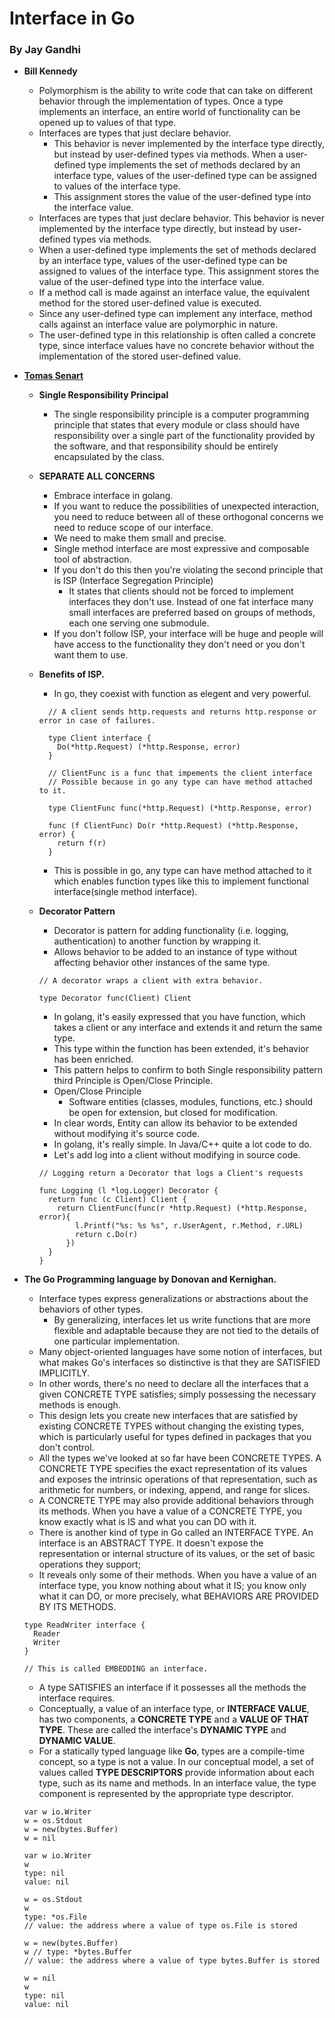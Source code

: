 # Interface in Go
### By Jay Gandhi
- <b>Bill Kennedy</b>
  - Polymorphism is the ability to write code that can take on different behavior through the implementation of types. Once a type implements an interface, an entire world of functionality can be opened up to values of that type.
  - Interfaces are types that just declare behavior.
    - This behavior is never implemented by the interface type directly, but instead by user-defined types via methods. When a user-defined type implements the set of methods declared by an interface type, values of the user-defined type can be assigned to values of the interface type.
    - This assignment stores the value of the user-defined type into the interface value.
  - Interfaces are types that just declare behavior. This behavior is never implemented by the interface type directly, but instead by user-defined types via methods.
  - When a user-defined type implements the set of methods declared by an interface type, values of the user-defined type can be assigned to values of the interface type. This assignment stores the value of the user-defined type into the interface value.
  - If a method call is made against an interface value, the equivalent method for the
 stored user-defined value is executed.
  - Since any user-defined type can implement any interface, method calls against an interface value are polymorphic in nature.
  - The user-defined type in this relationship is often called a concrete type, since interface values have no concrete behavior without the implementation of the stored user-defined value.

- [<b>Tomas Senart</b>](https://youtu.be/xyDkyFjzFVc)
  - <b>Single Responsibility Principal</b>
    - The single responsibility principle is a computer programming principle that states that every module or class should have responsibility over a single part of the functionality provided by the software, and that responsibility should be entirely encapsulated by the class.
  - <b> SEPARATE ALL CONCERNS </b>
    - Embrace interface in golang.
    - If you want to reduce the possibilities of unexpected interaction, you need to reduce between all of these orthogonal concerns we need to reduce scope of our interface.
    - We need to make them small and precise.
    - Single method interface are most expressive and composable tool of abstraction.
    - If you don't do this then you're violating the second principle that is ISP (Interface Segregation Principle)
      - It states that clients should not be forced to implement interfaces they don't use. Instead of one fat interface many small interfaces are preferred based on groups of methods, each one serving one submodule.
    - If you don't follow ISP, your interface will be huge and people will have access to the functionality they don't need or you don't want them to use.
  - <b>Benefits of ISP.</b>
      - In go, they coexist with function as elegent and very powerful.

      ```
        // A client sends http.requests and returns http.response or error in case of failures.

        type Client interface {
          Do(*http.Request) (*http.Response, error)
        }

        // ClientFunc is a func that impements the client interface
        // Possible because in go any type can have method attached to it.

        type ClientFunc func(*http.Request) (*http.Response, error)

        func (f ClientFunc) Do(r *http.Request) (*http.Response, error) {
          return f(r)
        }
      ```
      - This is possible in go, any type can have method attached to it which enables function types like this to implement functional interface(single method interface).

  - <b>Decorator Pattern</b>
    - Decorator is pattern for adding functionality (i.e. logging, authentication) to another function by wrapping it.
    - Allows behavior to be added to an instance of type without affecting behavior other instances of the same type.

    ```
    // A decorator wraps a client with extra behavior.

    type Decorator func(Client) Client
    ```
    - In golang, it's easily expressed that you have function, which takes a client or any interface and extends it and return the same type.
    - This type within the function has been extended, it's behavior has been enriched.
    - This pattern helps to confirm to both Single responsibility pattern third Principle is Open/Close Principle.
    - Open/Close Principle
      - Software entities (classes, modules, functions, etc.) should be open for extension, but closed for modification.
    - In clear words, Entity can allow its behavior to be extended without modifying it's source code.
    - In golang, it's really simple. In Java/C++ quite a lot code to do.
    - Let's add log into a client without modifying in source code.
    ```
    // Logging return a Decorator that logs a Client's requests

    func Logging (l *log.Logger) Decorator {
      return func (c Client) Client {
        return ClientFunc(func(r *http.Request) (*http.Response, error){
            l.Printf("%s: %s %s", r.UserAgent, r.Method, r.URL)
            return c.Do(r)
          })
      }
    }
    ```
- <b>The Go Programming language by Donovan and Kernighan.</b>
  - Interface types express generalizations or abstractions about the behaviors of other types.
    - By generalizing, interfaces let us write functions that are more flexible and adaptable because they are not tied to the details of one particular implementation.
  - Many object-oriented languages have some notion of interfaces, but what makes Go's interfaces so distinctive is that they are SATISFIED IMPLICITLY.
  - In other words, there's no need to declare all the interfaces that a given CONCRETE TYPE satisfies; simply possessing the necessary methods is enough.
  - This design lets you create new interfaces that are satisfied by existing CONCRETE TYPES without changing the existing types, which is particularly useful for types defined in packages that you don't control.
  - All the types we've looked at so far have been CONCRETE TYPES. A CONCRETE TYPE specifies the exact representation of its values and exposes the intrinsic operations of that representation, such as arithmetic for numbers, or indexing, append, and range for slices.
  - A CONCRETE TYPE may also provide additional behaviors through its methods. When you have a value of a CONCRETE TYPE, you know exactly what is IS and what you can DO with it.
  - There is another kind of type in Go called an INTERFACE TYPE. An interface is an ABSTRACT TYPE. It doesn't expose the representation or internal structure of its values, or the set of basic operations they support;
  - It reveals only some of their methods. When you have a value of an interface type, you know nothing about what it IS; you know only what it can DO, or more precisely, what BEHAVIORS ARE PROVIDED BY ITS METHODS.

  ```
  type ReadWriter interface {
    Reader
    Writer
  }

  // This is called EMBEDDING an interface.
  ```
  - A type SATISFIES an interface if it possesses all the methods the interface requires.
  - Conceptually, a value of an interface type, or **INTERFACE VALUE**, has two components, a **CONCRETE TYPE** and a **VALUE OF THAT TYPE**. These are called the interface's **DYNAMIC TYPE** and **DYNAMIC VALUE**.
  - For a statically typed language like **Go**, types are a compile-time concept, so a type is not a value. In our conceptual model, a set of values called **TYPE DESCRIPTORS** provide information about each type, such as its name and methods. In an interface value, the type component is represented by the appropriate type descriptor.

  ```
  var w io.Writer
  w = os.Stdout
  w = new(bytes.Buffer)
  w = nil

  var w io.Writer
  w
  type: nil
  value: nil

  w = os.Stdout
  w
  type: *os.File
  // value: the address where a value of type os.File is stored

  w = new(bytes.Buffer)
  w // type: *bytes.Buffer
  // value: the address where a value of type bytes.Buffer is stored

  w = nil
  w
  type: nil
  value: nil
  ```
